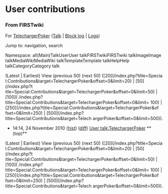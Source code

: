 # User contributions

### From FIRSTwiki

For [TelechargerPoker](/index.php?title=User:TelechargerPoker&action=edit
"User:TelechargerPoker" ) ([Talk](User_talk:TelechargerPoker "User
talk:TelechargerPoker" ) | [Block
log](/index.php?title=Special:Log&type=block&page=User:TelechargerPoker
"Special:Log" ) | [Logs](/index.php?title=Special:Log&user=TelechargerPoker
"Special:Log" ))

Jump to: navigation, search

Namespace:  all(Main)TalkUserUser talkFIRSTwikiFIRSTwiki talkImageImage
talkMediaWikiMediaWiki talkTemplateTemplate talkHelpHelp talkCategoryCategory
talk

(Latest | Earliest) View (previous 50) (next 50) ([20](/index.php?title=Specia
l:Contributions&target=TelechargerPoker&offset=0&limit=20) | [50](/index.php?t
itle=Special:Contributions&target=TelechargerPoker&offset=0&limit=50) | [100](
/index.php?title=Special:Contributions&target=TelechargerPoker&offset=0&limit=
100) | [250](/index.php?title=Special:Contributions&target=TelechargerPoker&of
fset=0&limit=250) | [500](/index.php?title=Special:Contributions&target=Telech
argerPoker&offset=0&limit=500)).

  * 14:14, 24 November 2010 ([hist](/index.php?title=User_talk:TelechargerPoker&action=history "User talk:TelechargerPoker" )) ([diff](/index.php?title=User_talk:TelechargerPoker&diff=prev&oldid=77319 "User talk:TelechargerPoker" )) [User talk:TelechargerPoker](User_talk:TelechargerPoker "User talk:TelechargerPoker" ) ** (top)**

(Latest | Earliest) View (previous 50) (next 50) ([20](/index.php?title=Specia
l:Contributions&target=TelechargerPoker&offset=0&limit=20) | [50](/index.php?t
itle=Special:Contributions&target=TelechargerPoker&offset=0&limit=50) | [100](
/index.php?title=Special:Contributions&target=TelechargerPoker&offset=0&limit=
100) | [250](/index.php?title=Special:Contributions&target=TelechargerPoker&of
fset=0&limit=250) | [500](/index.php?title=Special:Contributions&target=Telech
argerPoker&offset=0&limit=500)).

